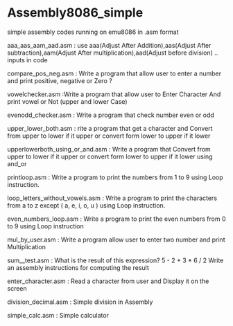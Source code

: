 # Assembly8086_simple
simple assembly codes running on emu8086 in .asm format

 aaa_aas_aam_aad.asm : use aaa(Adjust After Addition),aas(Adjust After subtraction),aam(Adjust After multiplication),aad(Adjust before division) .. inputs in code
 
 compare_pos_neg.asm : Write a program that allow user to enter a number and print positive, negative or Zero ?
 
 vowelchecker.asm :Write a program that allow user to Enter Character And print vowel or Not (upper and lower Case)
 
 evenodd_checker.asm : Write a program that check number even or odd
 
 upper_lower_both.asm : rite a program that get a character and Convert from upper to lower if it upper or convert form lower to upper if it lower 
 
 upperlowerboth_using_or_and.asm : Write a program that Convert from upper to lower if it upper or convert form lower to upper if it lower using and_or
 
 printloop.asm : Write a program to print the numbers from 1 to 9 using Loop instruction.
 
 loop_letters_without_vowels.asm : Write a program to print the characters from a to z except ( a, e, i, o, u ) using Loop instruction. 
 
 even_numbers_loop.asm : Write a program to print the even numbers from 0 to 9 using Loop instruction 
 
 mul_by_user.asm : Write a program allow user to enter two number and print Multiplication
 
 sum__test.asm : What is the result of this expression? 5 - 2 + 3 * 6 / 2  Write an assembly instructions for computing the result
 
 enter_character.asm : Read a character from user and Display it on the screen
 
division_decimal.asm : Simple division in Assembly

simple_calc.asm : Simple calculator
